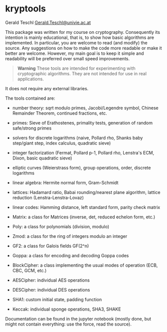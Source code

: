 # kryptools
Gerald Teschl <Gerald.Teschl@univie.ac.at>

This package was written for my course on cryptography. Consequently its intention is
mainly educational, that is, to show how basic algorithms are implemented. In particular,
you are welcome to read (and modify) the source. Any suggestions on how to make the
code more readable or make it better are welcome. However, my main goal is to keep
it simple and readability will be preferred over small speed improvements.

> **Warning**
> These tools are intended for experimenting with cryptographic algorithms. They are not intended for use in real applications.

It does not require any external libraries.

The tools contained are:

* number theory: sqrt modulo primes, Jacobi/Legendre symbol, Chinese Remainder Theorem, continued fractions, etc.
* primes: Sieve of Erathostenes, primality tests, generation of random safe/strong primes
* solvers for discrete logarithms (naive, Pollard rho, Shanks baby step/giant step, index calculus, quadratic sieve)
* integer factorization (Fermat, Pollard p-1, Pollard rho, Lenstra's ECM, Dixon, basic quadratic sieve)
* elliptic curves (Weierstrass form), group operations, order, discrete logarithms
* linear algebra: Hermite normal form, Gram-Schmidt
* lattices: Hadamard ratio, Babai rounding/nearest plane algorithm, lattice reduction (Lenstra-Lenstra-Lovaz)
* linear codes: Hamming distance, left standard form, parity check matrix

* Matrix: a class for Matrices (inverse, det, reduced echelon form, etc.)
* Poly: a class for polynomials (division, modulo)
* Zmod: a class for the ring of integers modulo an integer
* GF2: a class for Galois fields GF(2^n)
* Goppa: a class for encoding and decoding Goppa codes

* BlockCipher: a class implementing the usual modes of operation (ECB, CBC, GCM, etc.)
* AESCipher: individual AES operations
* DESCipher: individual DES operations

* SHA1: custom initial state, padding function
* Keccak: individual sponge operations, SHA3, SHAKE

Documentation can be found in the jupyter notebook
(mostly done, but might not contain everything: use the force, read the source).